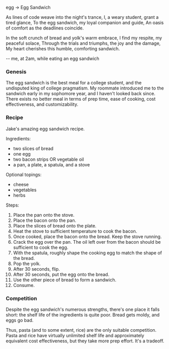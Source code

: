 egg -> Egg Sandwich

As lines of code weave into the night's trance,
I, a weary student, grant a tired glance,
To the egg sandwich, my loyal companion and guide,
An oasis of comfort as the deadlines coincide.

In the soft crunch of bread and yolk's warm embrace,
I find my respite, my peaceful solace,
Through the trials and triumphs, the joy and the damage,
My heart cherishes this humble, comforting sandwich.

-- me, at 2am, while eating an egg sandwich

### Genesis
The egg sandwich is the best meal for a college student, and the undisputed king of college pragmatism. My roommate introduced me to the sandwich early in my sophomore year, and I haven't looked back since. There exists no better meal in terms of prep time, ease of cooking, cost effectiveness, and customizability.

### Recipe
Jake's amazing egg sandwich recipe.

Ingredients:
- two slices of bread
- one egg
- two bacon strips OR vegetable oil
- a pan, a plate, a spatula, and a stove

Optional topings:
- cheese
- vegetables
- herbs

Steps:
1. Place the pan onto the stove.
2. Place the bacon onto the pan.
3. Place the slices of bread onto the plate.
4. Heat the stove to sufficient temperature to cook the bacon.
5. Once cooked, place the bacon onto the bread. Keep the stove running.
6. Crack the egg over the pan. The oil left over from the bacon should be sufficient to cook the egg. 
7. With the spatula, roughly shape the cooking egg to match the shape of the bread.
8. Pop the yolk.
9. After 30 seconds, flip.
10. After 30 seconds, put the egg onto the bread.
11. Use the other piece of bread to form a sandwich.
12. Consume.

### Competition
Despite the egg sandwich's numerous strengths, there's one place it falls short: the shelf life of the ingredients is quite poor. Bread gets moldy, and eggs go bad. 

Thus, pasta (and to some extent, rice) are the only suitable competition. Pasta and rice have virtually unlimited shelf life and approximately equivalent cost effectiveness, but they take more prep effort. It's a tradeoff. 
